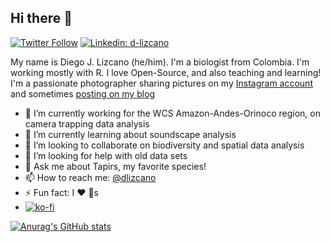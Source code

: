 ## Hi there 👋

[![Twitter Follow](https://img.shields.io/twitter/follow/_staticvoid?label=Follow)](https://twitter.com/dlizcano)
[![Linkedin: d-lizcano](https://img.shields.io/badge/-Diego%20Lizcano-blue?style=flat-square&logo=Linkedin&logoColor=white&link=https://www.linkedin.com/in/lizcano/)](https://www.linkedin.com/in/lizcano/)

My name is Diego J. Lizcano (he/him). I'm a biologist from Colombia. I'm working mostly with R. I love Open-Source, and also teaching and learning! I'm a passionate photographer sharing pictures on my [Instagram account](https://www.instagram.com/walking_tapir/) and sometimes [posting on my blog](http://dlizcano.github.io/posts/)

- 🔭 I’m currently working for the WCS Amazon-Andes-Orinoco region, on camera trapping data analysis  
- 🌱 I’m currently learning about soundscape analysis
- 👯 I’m looking to collaborate on biodiversity and spatial data analysis
- 🤔 I’m looking for help with old data sets 
- 💬 Ask me about Tapirs, my favorite species!
- 📫 How to reach me: [@dlizcano](https://twitter.com/_dlizcano)
- ⚡ Fun fact: I ❤️ 🐶s
- [![ko-fi](https://ko-fi.com/img/githubbutton_sm.svg)](https://ko-fi.com/I3I780GIS)

[![Anurag's GitHub stats](https://github-readme-stats.vercel.app/api?username=dlizcano)](https://github.com/anuraghazra/github-readme-stats)


<!--
**dlizcano/dlizcano** is a ✨ _special_ ✨ repository because its `README.md` (this file) appears on your GitHub profile.

Here are some ideas to get you started:

- 🔭 I’m currently working on Awake on biodiversity monitoring using bioacoustics 
- 🌱 I’m currently learning about soundscape analysis
- 👯 I’m looking to collaborate on biodiversity and spatial data analysis
- 🤔 I’m looking for help with old data sets 
- 💬 Ask me about Tapirs
- 📫 How to reach me: @dlizcano
- ⚡ Fun fact: I ❤️ 🐶s
-->
